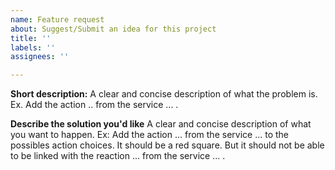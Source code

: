 ```yaml
---
name: Feature request
about: Suggest/Submit an idea for this project
title: ''
labels: ''
assignees: ''

---
```


**Short description:**
A clear and concise description of what the problem is. Ex. Add the action .. from the service ... .

**Describe the solution you'd like**
A clear and concise description of what you want to happen.
Ex: Add the action ... from the service ... to the possibles action choices. It should be a red square. But it should not be able to be linked with the reaction ... from the service ... .
